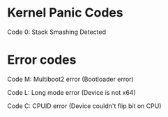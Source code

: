 # Kernel Panic Codes 
Code 0: Stack Smashing Detected
# Error codes
Code M: Multiboot2 error (Bootloader error)

Code L: Long mode error (Device is not x64)

Code C: CPUID error (Device couldn't flip bit on CPU)
